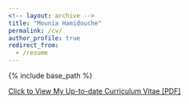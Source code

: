 ```yaml
---
<!-- layout: archive -->
title: "Mounia Hamidouche"
permalink: /cv/
author_profile: true
redirect_from:
  - /resume
---
```


{% include base_path %}

[Click to View My Up-to-date Curriculum Vitae [PDF]](http://mouniahamidouche.github.io/files/mounia-cv.pdf)

<!-- <embed src="http://mouniahamidouche.github.io/files/mounia-cv.pdf" width="650" height="1800" type='application/pdf'> -->
